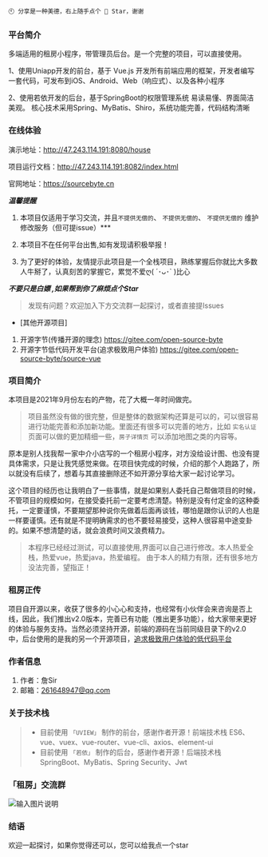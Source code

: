 ```
🕙 分享是一种美德，右上随手点个 🌟 Star，谢谢
```

### 平台简介
多端适用的租房小程序，带管理员后台。是一个完整的项目，可以直接使用。

1、使用Uniapp开发的前台，基于 Vue.js 开发所有前端应用的框架，开发者编写一套代码，可发布到iOS、Android、Web（响应式）、以及各种小程序

2、使用若依开发的后台，基于SpringBoot的权限管理系统 易读易懂、界面简洁美观。 核心技术采用Spring、MyBatis、Shiro，系统功能完善，代码结构清晰

### 在线体验

演示地址：http://47.243.114.191:8080/house

项目运行文档：http://47.243.114.191:8082/index.html

官网地址：https://sourcebyte.cn

***温馨提醒***

1. 本项目仅适用于学习交流，并且`不提供无偿的`、 `不提供无偿的`、 `不提供无偿的` 维护修改服务（但可提issue）***

2. 本项目不在任何平台出售,如有发现请积极举报！

3. 为了更好的体验，友情提示此项目是一个全栈项目，熟练掌握后你就比大多数人牛掰了，认真刻苦的掌握它，累觉不爱ღ( ´･ᴗ･` )比心

***不要只是白嫖 ,如果帮到你了麻烦点个Star***

> 发现有问题？欢迎加入下方交流群一起探讨，或者直接提Issues

- [其他开源项目]

1. 开源字节(传播开源的理念) https://gitee.com/open-source-byte
2. 开源字节低代码开发平台(追求极致用户体验) https://gitee.com/open-source-byte/source-vue

### 项目简介

本项目是2021年9月份左右的产物，花了大概一年时间做完。

> 项目虽然没有做的很完整，但是整体的数据架构还算是可以的，可以很容易进行功能完善和添加新功能。里面还有很多可以完善的地方，比如 `实名认证` 页面可以做的更加精细一些，`房子详情页` 可以添加地图之类的内容等。

原本是别人找我帮一家中介小店写的一个租房小程序，对方没给设计图、也没有提具体需求，只是让我凭感觉来做。在项目快完成的时候，介绍的那个人跑路了，所以就没有后续了，想着与其直接删除还不如开源分享给大家一起讨论学习。

这个项目的经历也让我明白了一些事情，就是如果别人委托自己帮做项目的时候，不管项目的规模如何，在接受委托前一定要考虑清楚。特别是没有付定金的这种委托，一定要谨慎，不要期望那种说你先做着后面再谈钱，哪怕是跟你认识的人也是一样要谨慎。还有就是不提明确需求的也不要轻易接受，这种人很容易中途变卦的。如果不想清楚的话，就会浪费时间又浪费精力。

> 本程序已经经过测试，可以直接使用,界面可以自己进行修改。本人热爱全栈，热爱vue，热爱java，热爱编程。
由于本人的精力有限，还有很多地方没法完善，望指正！

### 租房正传

项目自开源以来，收获了很多的小心心和支持，也经常有小伙伴会来咨询是否上线，因此，我们推出v2.0版本，完善已有功能（推出更多功能），给大家带来更好的体验与服务支持。当然必须坚持开源，前端的源码在当前同级目录下的v2.0中，后台使用的是我的另一个开源项目，[追求极致用户体验的低代码平台](https://gitee.com/open-source-byte/source-vue)

### 作者信息

1.  作者：詹Sir
2.  邮箱：261648947@qq.com

### 关于技术栈
> * 目前使用 `「UVIEW」` 制作的前台，感谢作者开源！前端技术栈 ES6、vue、vuex、vue-router、vue-cli、axios、element-ui
> * 目前使用 `「若依」` 制作的后台，感谢作者开源！后端技术栈 SpringBoot、MyBatis、Spring Security、Jwt

### 「租房」交流群
![输入图片说明](https://img-blog.csdnimg.cn/df9928e2ebe6497f94fb7fe1a207ced7.jpg)

### 结语

欢迎一起探讨，如果你觉得还可以，您可以给我点一个star